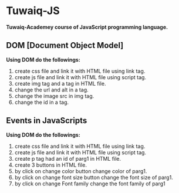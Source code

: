 # Tuwaiq-JS
**Tuwaiq-Academey course of JavaScript programming language.**

## DOM [Document Object Model]

**Using DOM do the followings:**

1. create css file and link it with HTML file using link tag.
1. create js file and link it with HTML file using script tag.
1. create img tag and a tag in HTML file.
1. change the url and alt in a tag.
1. change the image src in img tag.
1. change the id in a tag.

## Events in JavaScripts
**Using DOM do the followings:**

1. create css file and link it with HTML file using link tag.
1. create js file and link it with HTML file using script tag.
1. create p tag had an id of parg1 in HTML file.
1. create 3 buttons in HTML file.
1. by click on change color button change color of parg1.
1. by click on change font size button change the font size of parg1.
1. by click on change Font family change the font family of parg1
